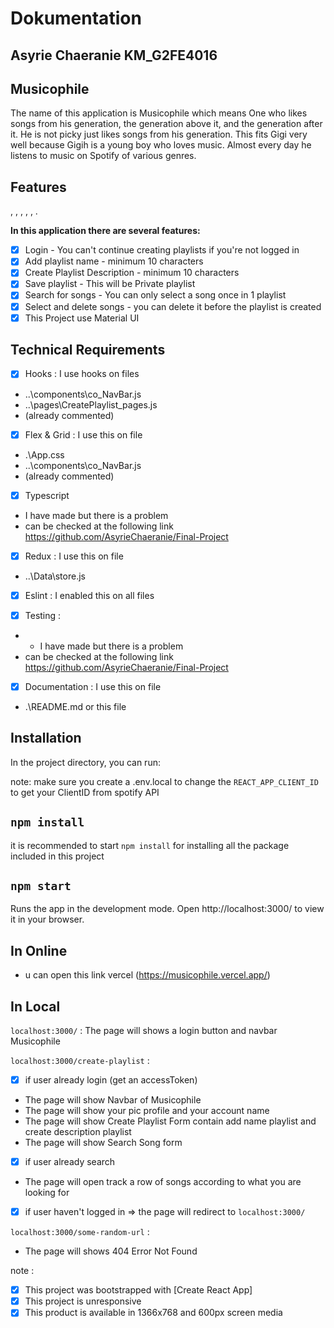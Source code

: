 # Dokumentation
## Asyrie Chaeranie KM_G2FE4016

## Musicophile
The name of this application is Musicophile which means One who likes songs from his generation, the generation above it, and the generation after it. He is not picky just likes songs from his generation. This fits Gigi very well because Gigih is a young boy who loves music. Almost every day he listens to music on Spotify of various genres.

## Features 
, , , , , .

**In this application there are several features:**

- [x] Login - You can't continue creating playlists if you're not logged in
- [x] Add playlist name - minimum 10 characters
- [x] Create Playlist Description - minimum 10 characters
- [x] Save playlist - This will be Private playlist
- [x] Search for songs - You can only select a song once in 1 playlist
- [x] Select and delete songs - you can delete it before the playlist is created
- [x] This Project use Material UI

## Technical Requirements
- [x] Hooks : I use hooks on files
* ..\components\co_NavBar.js
* ..\pages\CreatePlaylist_pages.js
* (already commented)

- [x] Flex & Grid : I use this on file
* .\App.css
* ..\components\co_NavBar.js
* (already commented)

- [x] Typescript
* I have made but there is a problem
* can be checked at the following link https://github.com/AsyrieChaeranie/Final-Project

- [x] Redux : I use this on file
* ..\Data\store.js

- [x] Eslint : I enabled this on all files

- [x] Testing :
* * I have made but there is a problem
* can be checked at the following link https://github.com/AsyrieChaeranie/Final-Project

- [x] Documentation : I use this on file
* .\README.md or this file

## Installation

In the project directory, you can run:

note: 
make sure you create a .env.local to change the `REACT_APP_CLIENT_ID` to get your ClientID from spotify API

## `npm install`

it is recommended to start `npm install` for installing all the package included in this project

## `npm start`

Runs the app in the development mode.
Open http://localhost:3000/ to view it in your browser.

## In Online
* u can open this link vercel (https://musicophile.vercel.app/)

## In Local

`localhost:3000/` : 
The page will shows a login button and navbar Musicophile

`localhost:3000/create-playlist` :
- [x] if user already login (get an accessToken) 
* The page will show Navbar of Musicophile
* The page will show your pic profile and your account name
* The page will show Create Playlist Form contain add name playlist and create description playlist
* The page will show Search Song form

- [x] if user already search
* The page will open track a row of songs according to what you are looking for

- [x] if user haven't logged in => the page will redirect to `localhost:3000/`

`localhost:3000/some-random-url` : 
* The page will shows 404 Error Not Found 

note : 
- [x] This project was bootstrapped with [Create React App]
- [x] This project is unresponsive
- [x] This product is available in 1366x768 and 600px screen media